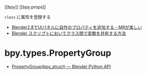 [[bpy]]
[[bpy.props]]

`class` に属性を登録する

- [Blender2.8でUIパネルに自作のプロパティを追加する - MRが楽しい](https://bluebirdofoz.hatenablog.com/entry/2019/11/12/090304)
- [Blender スクリプトにおいてクラス間で変数を共有する方法](https://dskjal.com/blender/how-to-use-property.html)

# bpy.types.PropertyGroup
- [PropertyGroup(bpy_struct) — Blender Python API](https://docs.blender.org/api/current/bpy.types.PropertyGroup.html)

